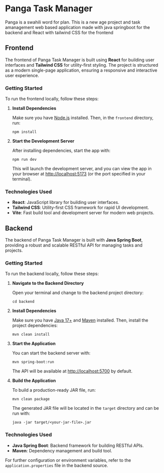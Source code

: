 # Panga Task Manager
Panga is a swahili word for plan. This is a new age project and task amanagement web based application made with java springboot for the backend and React with tailwind CSS for the frontend

## Frontend

The frontend of Panga Task Manager is built using **React** for building user interfaces and **Tailwind CSS** for utility-first styling. The project is structured as a modern single-page application, ensuring a responsive and interactive user experience.

### Getting Started

To run the frontend locally, follow these steps:

1. **Install Dependencies**

   Make sure you have [Node.js](https://nodejs.org/) installed. Then, in the `frontend` directory, run:
   ```
   npm install
   ```

2. **Start the Development Server**

   After installing dependencies, start the app with:
   ```
   npm run dev
   ```

   This will launch the development server, and you can view the app in your browser at [http://localhost:5173](http://localhost:5173) (or the port specified in your terminal).

### Technologies Used

- **React**: JavaScript library for building user interfaces.
- **Tailwind CSS**: Utility-first CSS framework for rapid UI development.
- **Vite**: Fast build tool and development server for modern web projects.


## Backend
The backend of Panga Task Manager is built with **Java Spring Boot**, providing a robust and scalable RESTful API for managing tasks and projects.

### Getting Started

To run the backend locally, follow these steps:

1. **Navigate to the Backend Directory**

   Open your terminal and change to the backend project directory:
   ```
   cd backend
   ```

2. **Install Dependencies**

   Make sure you have [Java 17+](https://adoptopenjdk.net/) and [Maven](https://maven.apache.org/) installed. Then, install the project dependencies:
   ```
   mvn clean install
   ```

3. **Start the Application**

   You can start the backend server with:
   ```
   mvn spring-boot:run
   ```
   The API will be available at [http://localhost:5700](http://localhost:5700) by default.

4. **Build the Application**

   To build a production-ready JAR file, run:
   ```
   mvn clean package
   ```
   The generated JAR file will be located in the `target` directory and can be run with:
   ```
   java -jar target/<your-jar-file>.jar
   ```

### Technologies Used

- **Java Spring Boot**: Backend framework for building RESTful APIs.
- **Maven**: Dependency management and build tool.

For further configuration or environment variables, refer to the `application.properties` file in the backend source.
